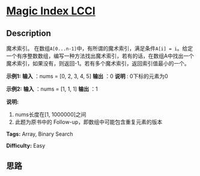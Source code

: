 # [Magic Index LCCI][title]

## Description

魔术索引。 在数组`A[0...n-1]`中，有所谓的魔术索引，满足条件`A[i] =
i`。给定一个有序整数数组，编写一种方法找出魔术索引，若有的话，在数组A中找出一个魔术索引，如果没有，则返回-1。若有多个魔术索引，返回索引值最小的一个。

**示例1:**
            **输入** ：nums = [0, 2, 3, 4, 5]    **输出** ：0    **说明** : 0下标的元素为0    

**示例2:**
            **输入** ：nums = [1, 1, 1]    **输出** ：1    

**说明:**

  1. nums长度在[1, 1000000]之间
  2. 此题为原书中的 Follow-up，即数组中可能包含重复元素的版本


**Tags:** Array, Binary Search

**Difficulty:** Easy

## 思路

[title]: https://leetcode-cn.com/problems/magic-index-lcci

